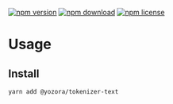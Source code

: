 [![npm version](https://img.shields.io/npm/v/@yozora/tokenizer-text.svg)](https://www.npmjs.com/package/@yozora/tokenizer-text)
[![npm download](https://img.shields.io/npm/dm/@yozora/tokenizer-text.svg)](https://www.npmjs.com/package/@yozora/tokenizer-text)
[![npm license](https://img.shields.io/npm/l/@yozora/tokenizer-text.svg)](https://www.npmjs.com/package/@yozora/tokenizer-text)


# Usage

## Install
```shell
yarn add @yozora/tokenizer-text
```
